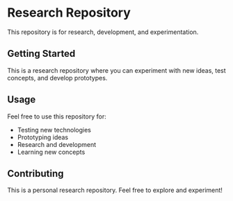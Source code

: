 # Research Repository

This repository is for research, development, and experimentation.

## Getting Started

This is a research repository where you can experiment with new ideas, test concepts, and develop prototypes.

## Usage

Feel free to use this repository for:
- Testing new technologies
- Prototyping ideas
- Research and development
- Learning new concepts

## Contributing

This is a personal research repository. Feel free to explore and experiment!
